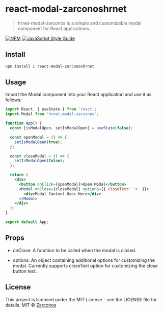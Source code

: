 # react-modal-zarconoshrnet

> hrnet-modal-zarconos is a simple and customizable modal component for React applications.

[![NPM](https://img.shields.io/npm/v/react-modal-zarconoshrnet.svg)](https://www.npmjs.com/package/react-modal-zarconoshrnet) [![JavaScript Style Guide](https://img.shields.io/badge/code_style-standard-brightgreen.svg)](https://standardjs.com)

## Install

```bash
npm install i react-modal-zarconoshrnet
```

## Usage

Import the Modal component into your React application and use it as follows:


```jsx
import React, { useState } from 'react';
import Modal from 'hrnet-modal-zarconos';

function App() {
  const [isModalOpen, setIsModalOpen] = useState(false);

  const openModal = () => {
    setIsModalOpen(true);
  };

  const closeModal = () => {
    setIsModalOpen(false);
  };

  return (
    <div>
      <button onClick={openModal}>Open Modal</button>
      <Modal onClose={closeModal} options={{ closeText: 'x' }}>
        <div>Modal Content Goes Here</div>
      </Modal>
    </div>
  );
}

export default App;
```

## Props

- onClose: A function to be called when the modal is closed.

- options: An object containing additional options for customizing the modal. Currently supports closeText option for customizing the close button text.

## License

This project is licensed under the MIT License - see the LICENSE file for details.
MIT © [Zarconos](https://github.com/Zarconos)
